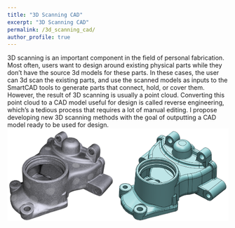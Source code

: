 ```yaml
---
title: "3D Scanning CAD"
excerpt: "3D Scanning CAD"
permalink: /3d_scanning_cad/
author_profile: true
---
```


3D scanning is an important component in the field of personal fabrication. Most often, users want to design around existing physical parts while they don’t have the source 3d models for these parts. In these cases, the user can 3d scan the existing parts, and use the scanned models as inputs to the SmartCAD tools to generate parts that connect, hold, or cover them. However, the result of 3D scanning is usually a point cloud. Converting this point cloud to a CAD model useful for design is called reverse engineering, which’s a tedious process that requires a lot of manual editing. I propose developing new 3D scanning methods with the goal of outputting a CAD model ready to be used for design.
![](/images/scanning_cad.png) 

